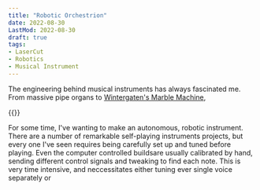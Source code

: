 ```yaml
---
title: "Robotic Orchestrion"
date: 2022-08-30
LastMod: 2022-08-30
draft: true
tags:
- LaserCut
- Robotics
- Musical Instrument
---
```


The engineering behind musical instruments has always fascinated me. From massive pipe organs to [Wintergaten's Marble Machine](https://www.youtube.com/watch?v=IvUU8joBb1Q), 

{{<youtube I3JuxU60OvA >}}

For some time, I've wanting to make an autonomous, robotic instrument. There are a number of remarkable self-playing instruments projects, but every one I've seen requires being carefully set up and tuned before playing. Even the computer controlled buildsare usually calibrated by hand, sending different control signals and tweaking to find each note. This is very time intensive, and neccessitates either tuning ever single voice separately or 